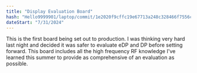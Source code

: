 ```yaml
---
title: "Display Evaluation Board"
hash: "Hello9999901/laptop/commit/1e2020f9cffc19e67713a248c328466f7556cfd8"
dateStart: "7/31/2024"
---
```


This is the first board being set out to production. I was thinking very hard last night and decided it was safer to evaluate eDP and DP before setting forward. This board includes all the high frequency RF knowledge I've learned this summer to provide as comprehensive of an evaluation as possible.
